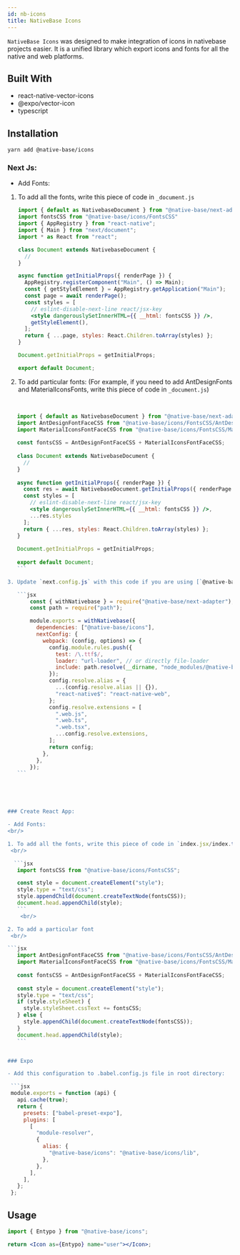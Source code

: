 ```yaml
---
id: nb-icons
title: NativeBase Icons
---
```


`NativeBase Icons` was designed to make integration of icons in nativebase projects easier. It is a unified library which export icons and fonts for all the native and web platforms.

## Built With
- react-native-vector-icons
- @expo/vector-icon
- typescript

## Installation

`yarn add @native-base/icons`


### Next Js:

- Add Fonts:
1. To add all the fonts, write this piece of code in `_document.js`
    <br/>
    
    ```jsx
    import { default as NativebaseDocument } from "@native-base/next-adapter/document";
    import fontsCSS from "@native-base/icons/FontsCSS"
    import { AppRegistry } from "react-native";
    import { Main } from "next/document";
    import * as React from "react";
    
    class Document extends NativebaseDocument {
      //
    }
    
    async function getInitialProps({ renderPage }) {
      AppRegistry.registerComponent("Main", () => Main);
      const { getStyleElement } = AppRegistry.getApplication("Main");
      const page = await renderPage();
      const styles = [
        // eslint-disable-next-line react/jsx-key
        <style dangerouslySetInnerHTML={{ __html: fontsCSS }} />,
        getStyleElement(),
      ];
      return { ...page, styles: React.Children.toArray(styles) };
    }
    
    Document.getInitialProps = getInitialProps;
    
    export default Document;
    ```

2. To add particular fonts: (For example, if you need to add AntDesignFonts and MaterialIconsFonts, write this piece of code in `_document.js`)
<br/>

 ```jsx
    import { default as NativebaseDocument } from "@native-base/next-adapter/document";
    import AntDesignFontFaceCSS from "@native-base/icons/FontsCSS/AntDesignFontFaceCSS";
    import MaterialIconsFontFaceCSS from "@native-base/icons/FontsCSS/MaterialIconsFontFaceCSS";
    
    const fontsCSS = AntDesignFontFaceCSS + MaterialIconsFontFaceCSS;
    
    class Document extends NativebaseDocument {
      //
    }
    
    async function getInitialProps({ renderPage }) {
      const res = await NativebaseDocument.getInitialProps({ renderPage });
      const styles = [
        // eslint-disable-next-line react/jsx-key
        <style dangerouslySetInnerHTML={{ __html: fontsCSS }} />,
        ...res.styles
      ];
      return { ...res, styles: React.Children.toArray(styles) };
    }
    
    Document.getInitialProps = getInitialProps;
    
    export default Document;
    ```

3. Update `next.config.js` with this code if you are using [`@native-base/next adapter`](https://github.com/GeekyAnts/native-base-next-adapter)):

    ```jsx
        const { withNativebase } = require("@native-base/next-adapter");
        const path = require("path");

        module.exports = withNativebase({
          dependencies: ["@native-base/icons"],
          nextConfig: {
            webpack: (config, options) => {
              config.module.rules.push({
                test: /\.ttf$/,
                loader: "url-loader", // or directly file-loader
                include: path.resolve(__dirname, "node_modules/@native-base/icons"),
              });
              config.resolve.alias = {
                ...(config.resolve.alias || {}),
                "react-native$": "react-native-web",
              };
              config.resolve.extensions = [
                ".web.js",
                ".web.ts",
                ".web.tsx",
                ...config.resolve.extensions,
              ];
              return config;
            },
          },
        });
    ```





### Create React App:

- Add Fonts:
<br/>

1. To add all the fonts, write this piece of code in `index.jsx/index.tsx`:
  <br/>

   ```jsx
    import fontsCSS from "@native-base/icons/FontsCSS";

    const style = document.createElement("style");
    style.type = "text/css";
    style.appendChild(document.createTextNode(fontsCSS));
    document.head.appendChild(style); 
    ```
     <br/>

2. To add a particular font
  <br/>

 ```jsx
    import AntDesignFontFaceCSS from "@native-base/icons/FontsCSS/AntDesignFontFaceCSS";
    import MaterialIconsFontFaceCSS from "@native-base/icons/FontsCSS/MaterialIconsFontFaceCSS";
    
    const fontsCSS = AntDesignFontFaceCSS + MaterialIconsFontFaceCSS;
    
    const style = document.createElement("style");
    style.type = "text/css";
    if (style.styleSheet) {
      style.styleSheet.cssText += fontsCSS;
    } else {
      style.appendChild(document.createTextNode(fontsCSS));
    }
    document.head.appendChild(style); 
    ```


### Expo

- Add this configuration to .babel.config.js file in root directory:

  ```jsx
  module.exports = function (api) {
    api.cache(true);
    return {
      presets: ["babel-preset-expo"],
      plugins: [
        [
          "module-resolver",
          {
            alias: {
              "@native-base/icons": "@native-base/icons/lib",
            },
          },
        ],
      ],
    };
  };
  ```

## Usage

```jsx
import { Entypo } from "@native-base/icons";

return <Icon as={Entypo} name="user"></Icon>;
```